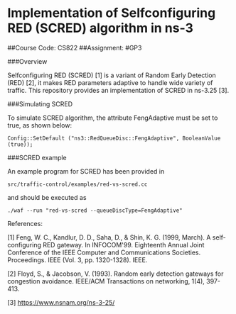 # Implementation of Selfconfiguring RED (SCRED) algorithm in ns-3
##Course Code: CS822
##Assignment: #GP3

###Overview

Selfconfiguring RED (SCRED) [1] is a variant of Random Early Detection (RED) [2], it makes RED parameters adaptive to handle wide variety of traffic. This repository provides an implementation of SCRED in ns-3.25 [3].

###Simulating SCRED 

To simulate SCRED algorithm, the attribute FengAdaptive must be set to true, as shown below:

`Config::SetDefault ("ns3::RedQueueDisc::FengAdaptive", BooleanValue (true));`

###SCRED example

An example program for SCRED has been provided in

`src/traffic-control/examples/red-vs-scred.cc`

and should be executed as

`./waf --run "red-vs-scred --queueDiscType=FengAdaptive"`


References:

[1] Feng, W. C., Kandlur, D. D., Saha, D., & Shin, K. G. (1999, March). A self-configuring RED gateway. In INFOCOM'99. Eighteenth Annual Joint Conference of the IEEE Computer and Communications Societies. Proceedings. IEEE (Vol. 3, pp. 1320-1328). IEEE.

[2] Floyd, S., & Jacobson, V. (1993). Random early detection gateways for congestion avoidance. IEEE/ACM Transactions on networking, 1(4), 397-413.


[3] https://www.nsnam.org/ns-3-25/
